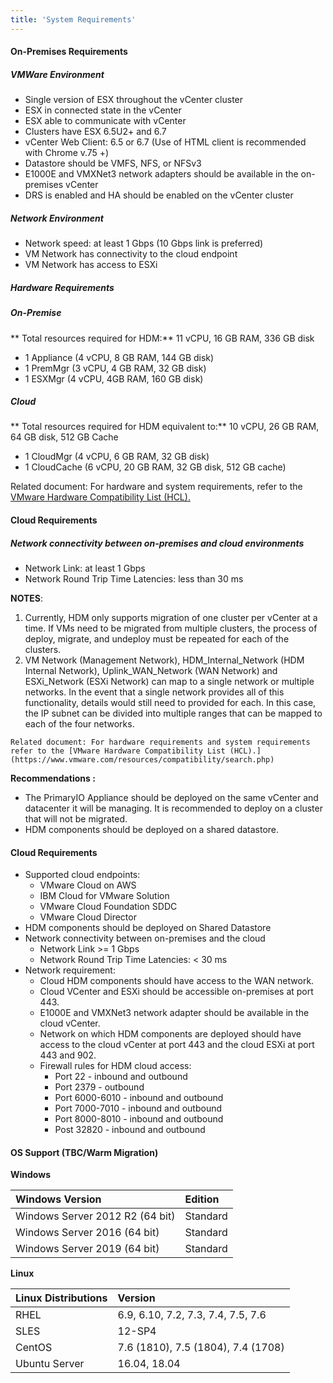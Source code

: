 ```yaml
---
title: 'System Requirements'
---
```


#### On-Premises Requirements
##### VMWare Environment
* Single version of ESX throughout the vCenter cluster
* ESX in connected state in the vCenter
* ESX able to communicate with vCenter
* Clusters have ESX 6.5U2+ and 6.7
* vCenter Web Client: 6.5 or 6.7 (Use of HTML client is recommended with Chrome v.75 +)
* Datastore should be VMFS, NFS, or NFSv3
* E1000E and VMXNet3 network adapters should be available in the on-premises vCenter
* DRS is enabled and HA should be enabled on the vCenter cluster

##### Network Environment
* Network speed: at least 1 Gbps (10 Gbps link is preferred)
* VM Network has connectivity to the cloud endpoint 
* VM Network has access to ESXi

##### Hardware Requirements

##### On-Premise

** Total resources required for HDM:**
11 vCPU, 16 GB RAM, 336 GB disk

* 1 Appliance (4 vCPU, 8 GB RAM, 144 GB disk)
* 1 PremMgr (3 vCPU, 4 GB RAM, 32 GB disk)
* 1 ESXMgr (4 vCPU, 4GB RAM, 160 GB disk)

##### Cloud

** Total resources required for HDM equivalent to:**
10 vCPU, 26 GB RAM, 64 GB disk, 512 GB Cache

* 1 CloudMgr (4 vCPU, 6 GB RAM, 32 GB disk)
* 1 CloudCache (6 vCPU, 20 GB RAM, 32 GB disk, 512 GB cache)

Related document: For hardware and system requirements, refer to the [VMware Hardware Compatibility List (HCL).](https://www.vmware.com/resources/compatibility/search.php)

#### Cloud Requirements

##### Network connectivity between on-premises and cloud environments
*   Network Link: at least 1 Gbps
*   Network Round Trip Time Latencies: less than 30 ms

 **NOTES**:

1. Currently, HDM only supports migration of one cluster per vCenter at a time. If VMs need to be migrated from multiple clusters, the process of deploy, migrate, and undeploy must be repeated for each of the clusters.
2. VM Network (Management Network), HDM_Internal_Network (HDM Internal Network), Uplink_WAN_Network (WAN Network) and ESXi_Network (ESXi Network) can map to a single network or multiple networks. In the event that a single network provides all of this functionality, details would still need to provided for each. In this case, the IP subnet can be divided into multiple ranges that can be mapped to each of the four networks.
```
Related document: For hardware requirements and system requirements refer to the [VMware Hardware Compatibility List (HCL).](https://www.vmware.com/resources/compatibility/search.php)
```

**Recommendations :**

*   The PrimaryIO Appliance should be deployed on the same vCenter and datacenter it will be managing. It is recommended to deploy on a cluster that will not be migrated.
*   HDM components should be deployed on a shared datastore.

#### Cloud Requirements

*   Supported cloud endpoints:
    *   VMware Cloud on AWS
    *   IBM Cloud for VMware Solution
    *   VMware Cloud Foundation SDDC
    *   VMware Cloud Director
*   HDM components should be deployed on Shared Datastore
*   Network connectivity between on-premises and the cloud
    *   Network Link >= 1 Gbps
    *   Network Round Trip Time Latencies: &lt; 30 ms
*   Network requirement:
    *   Cloud HDM components should have access to the WAN network.
    *   Cloud VCenter and ESXi should be accessible on-premises at port 443.
    *   E1000E and VMXNet3 network adapter should be available in  the cloud vCenter.
    *   Network on which HDM components are deployed should have access to the cloud vCenter at port 443 and the cloud ESXi at port 443 and 902.
    *   Firewall rules for HDM cloud access:
        *   Port 22 - inbound and outbound
        *   Port 2379 - outbound 
        *   Port 6000-6010 - inbound and outbound
        *   Port 7000-7010 - inbound and outbound
        *   Port 8000-8010 - inbound and outbound
        *   Post 32820 - inbound and outbound

#### OS Support (TBC/Warm Migration)

**Windows**

| Windows Version | Edition |
|:--------------------|:---------|
| Windows Server 2012 R2 (64 bit) | Standard |
| Windows Server 2016 (64 bit) | Standard |
| Windows Server 2019 (64 bit) | Standard |

**Linux**

|Linux Distributions | Version |
|:----------------------|:--------|
| RHEL | 6.9, 6.10, 7.2, 7.3, 7.4, 7.5, 7.6 |
| SLES | 12-SP4 |
| CentOS | 7.6 (1810), 7.5 (1804), 7.4 (1708) |
| Ubuntu Server	| 16.04, 18.04 |